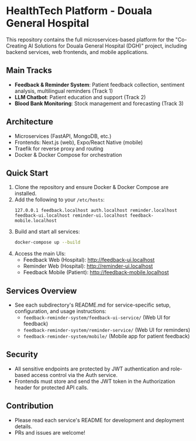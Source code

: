 # HealthTech Platform - Douala General Hospital

This repository contains the full microservices-based platform for the "Co-Creating AI Solutions for Douala General Hospital (DGH)" project, including backend services, web frontends, and mobile applications.

## Main Tracks
- **Feedback & Reminder System**: Patient feedback collection, sentiment analysis, multilingual reminders (Track 1)
- **LLM Chatbot**: Patient education and support (Track 2)
- **Blood Bank Monitoring**: Stock management and forecasting (Track 3)

## Architecture
- Microservices (FastAPI, MongoDB, etc.)
- Frontends: Next.js (web), Expo/React Native (mobile)
- Traefik for reverse proxy and routing
- Docker & Docker Compose for orchestration

## Quick Start
1. Clone the repository and ensure Docker & Docker Compose are installed.
2. Add the following to your `/etc/hosts`:
   ```
   127.0.0.1 feedback.localhost auth.localhost reminder.localhost feedback-ui.localhost reminder-ui.localhost feedback-mobile.localhost
   ```
3. Build and start all services:
   ```bash
   docker-compose up --build
   ```
4. Access the main UIs:
   - Feedback Web (Hospital): http://feedback-ui.localhost
   - Reminder Web (Hospital): http://reminder-ui.localhost
   - Feedback Mobile (Patient): http://feedback-mobile.localhost

## Services Overview
- See each subdirectory's README.md for service-specific setup, configuration, and usage instructions:
  - `feedback-reminder-system/feedback-ui-service/` (Web UI for feedback)
  - `feedback-reminder-system/reminder-service/` (Web UI for reminders)
  - `feedback-reminder-system/mobile/` (Mobile app for patient feedback)

## Security
- All sensitive endpoints are protected by JWT authentication and role-based access control via the Auth service.
- Frontends must store and send the JWT token in the Authorization header for protected API calls.

## Contribution
- Please read each service's README for development and deployment details.
- PRs and issues are welcome!
